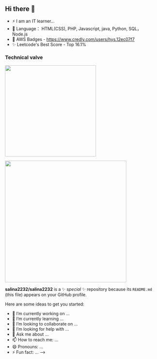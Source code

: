 ## Hi there 👋
- ⚡ I am an IT learner...
- 🔭 Language： HTML(CSS), PHP, Javascript, java, Python, SQL， Node.js
- 🌱 AWS Badges - https://www.credly.com/users/hys.12ec07f7
- ✨ Leetcode's Best Score - Top 16.1%


<h3>
Technical valve
</h3>


<p align="left">
  <a href="https://skillicons.dev" target="_blank">
    <img src="https://skillicons.dev/icons?i=html,css,js,mysql,nodejs,java,git,aws,docker,powershell,php,postman,py,vscode,ubuntu,sqlite,npm&perline=8" width="300" />
  </a>
</p>


<img src="https://github-readme-stats.vercel.app/api/top-langs/?username=Salina-Huang&layout=compact&theme=transparent&hide_border=true" width="400">

**salina2232/salina2232** is a ✨ _special_ ✨ repository because its `README.md` (this file) appears on your GitHub profile.

Here are some ideas to get you started:

- 🔭 I’m currently working on ...
- 🌱 I’m currently learning ...
- 👯 I’m looking to collaborate on ...
- 🤔 I’m looking for help with ...
- 💬 Ask me about ...
- 📫 How to reach me: ...
- 😄 Pronouns: ...
- ⚡ Fun fact: ...
-->
